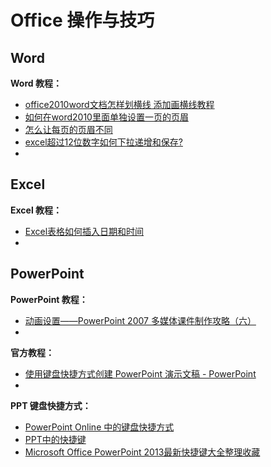 # Office 操作与技巧

## Word

**Word 教程：**

- [office2010word文档怎样划横线 添加画横线教程](https://jingyan.baidu.com/article/e4d08ffdb6cb040fd2f60d14.html)
- [如何在word2010里面单独设置一页的页眉](https://zhidao.baidu.com/question/560649539.html)
- [怎么让每页的页眉不同](https://jingyan.baidu.com/article/870c6fc3310685b03fe4be0c.html?qq-pf-to=pcqq.group)
- [excel超过12位数字如何下拉递增和保存?](https://www.kafan.cn/edu/81596841.html)
- 



## Excel

**Excel 教程：**

- [Excel表格如何插入日期和时间](https://jingyan.baidu.com/article/49711c616cd716fa441b7c07.html)
- 





## PowerPoint

**PowerPoint 教程：**


- [动画设置――PowerPoint 2007 多媒体课件制作攻略（六）](http://office.wps.cn/officeppt/33940-2013-04-10-18-41-23-8.html)
- 



**官方教程：**

- [使用键盘快捷方式创建 PowerPoint 演示文稿 - PowerPoint](https://support.office.com/zh-cn/article/%E4%BD%BF%E7%94%A8%E9%94%AE%E7%9B%98%E5%BF%AB%E6%8D%B7%E6%96%B9%E5%BC%8F%E5%88%9B%E5%BB%BA-powerpoint-%E6%BC%94%E7%A4%BA%E6%96%87%E7%A8%BF-ebb3d20e-dcd4-444f-a38e-bb5c5ed180f4)
- 



**PPT 键盘快捷方式：**

- [PowerPoint Online 中的键盘快捷方式](https://support.office.com/zh-cn/article/powerpoint-online-%E4%B8%AD%E7%9A%84%E9%94%AE%E7%9B%98%E5%BF%AB%E6%8D%B7%E6%96%B9%E5%BC%8F-fef9c0ea-51f9-4580-a502-ed2736241a07#bkmk_frequentlyused)
- [PPT中的快捷键](https://jingyan.baidu.com/article/ff42efa9d7a2e2c19e220299.html)
- [Microsoft Office PowerPoint 2013最新快捷键大全整理收藏](http://www.ihref.com/read-16311.html)




